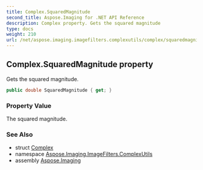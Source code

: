 ```yaml
---
title: Complex.SquaredMagnitude
second_title: Aspose.Imaging for .NET API Reference
description: Complex property. Gets the squared magnitude
type: docs
weight: 210
url: /net/aspose.imaging.imagefilters.complexutils/complex/squaredmagnitude/
---
```

## Complex.SquaredMagnitude property

Gets the squared magnitude.

```csharp
public double SquaredMagnitude { get; }
```

### Property Value

The squared magnitude.

### See Also

* struct [Complex](../)
* namespace [Aspose.Imaging.ImageFilters.ComplexUtils](../../complex/)
* assembly [Aspose.Imaging](../../../)


